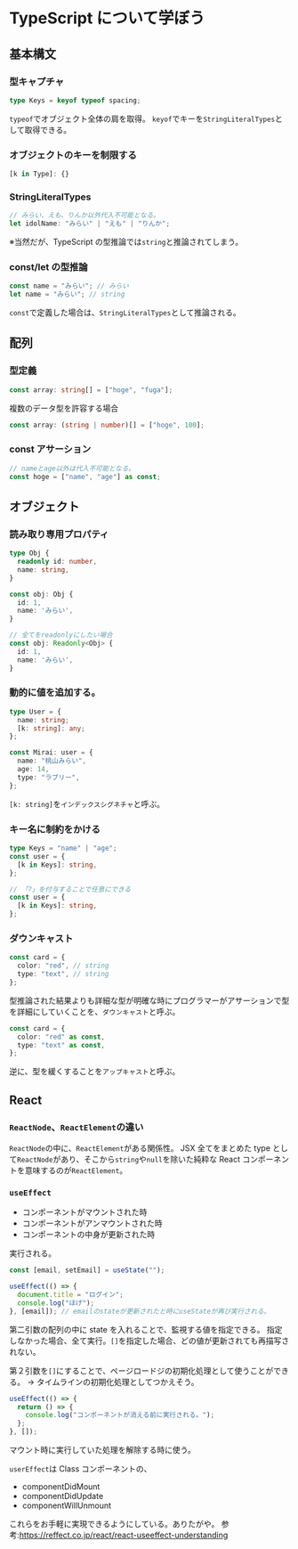 # TypeScript について学ぼう

## 基本構文

### 型キャプチャ

```ts
type Keys = keyof typeof spacing;
```

`typeof`でオブジェクト全体の肩を取得。
`keyof`でキーを`StringLiteralTypes`として取得できる。

### オブジェクトのキーを制限する

```ts
[k in Type]: {}
```

### StringLiteralTypes

```ts
// みらい、えも、りんか以外代入不可能となる。
let idolName: "みらい" | "えも" | "りんか";
```

※当然だが、TypeScript の型推論では`string`と推論されてしまう。

### const/let の型推論

```ts
const name = "みらい"; // みらい
let name = "みらい"; // string
```

`const`で定義した場合は、`StringLiteralTypes`として推論される。

## 配列

### 型定義

```ts
const array: string[] = ["hoge", "fuga"];
```

複数のデータ型を許容する場合

```ts
const array: (string | number)[] = ["hoge", 100];
```

### const アサーション

```ts
// nameとage以外は代入不可能となる。
const hoge = ["name", "age"] as const;
```

## オブジェクト

### 読み取り専用プロパティ

```ts
type Obj {
  readonly id: number,
  name: string,
}

const obj: Obj {
  id: 1,
  name: 'みらい',
}

// 全てをreadonlyにしたい場合
const obj: Readonly<Obj> {
  id: 1,
  name: 'みらい',
}
```

### 動的に値を追加する。

```ts
type User = {
  name: string;
  [k: string]: any;
};

const Mirai: user = {
  name: "桃山みらい",
  age: 14,
  type: "ラブリー",
};
```

`[k: string]`を`インデックスシグネチャ`と呼ぶ。

### キー名に制約をかける

```ts
type Keys = "name" | "age";
const user = {
  [k in Keys]: string,
};

// 「?」を付与することで任意にできる
const user = {
  [k in Keys]: string,
};
```

### ダウンキャスト

```ts
const card = {
  color: "red", // string
  type: "text", // string
};
```

型推論された結果よりも詳細な型が明確な時にプログラマーがアサーションで型を詳細にしていくことを、`ダウンキャスト`と呼ぶ。

```ts
const card = {
  color: "red" as const,
  type: "text" as const,
};
```

逆に、型を緩くすることを`アップキャスト`と呼ぶ。

## React

### `ReactNode`、`ReactElement`の違い

`ReactNode`の中に、`ReactElement`がある関係性。
JSX 全てをまとめた type として`ReactNode`があり、そこから`string`や`null`を除いた純粋な React コンポーネントを意味するのが`ReactElement`。

### `useEffect`

- コンポーネントがマウントされた時
- コンポーネントがアンマウントされた時
- コンポーネントの中身が更新された時

実行される。

```js
const [email, setEmail] = useState("");

useEffect(() => {
  document.title = "ログイン";
  console.log("ほげ");
}, [email]); // emailのstateが更新されたと時にuseStateが再び実行される。
```

第二引数の配列の中に state を入れることで、監視する値を指定できる。
指定しなかった場合、全て実行。`[]`を指定した場合、どの値が更新されても再描写されない。

第２引数を`[]`にすることで、ページロードジの初期化処理として使うことができる。
→ タイムラインの初期化処理としてつかえそう。

```js
useEffect(() => {
  return () => {
    console.log("コンポーネントが消える前に実行される。");
  };
}, []);
```

マウント時に実行していた処理を解除する時に使う。

`userEffect`は Class コンポーネントの、

- componentDidMount
- componentDidUpdate
- componentWillUnmount

これらをお手軽に実現できるようにしている。ありたがや。
参考:https://reffect.co.jp/react/react-useeffect-understanding

